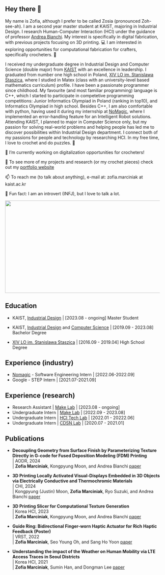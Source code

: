 ## Hey there 👐

My name is Zofia, although I prefer to be called Zosia (pronounced Zoh-see-ah).
I am a second year master student at KAIST, majoring in Industrial Design.
I research Human-Computer Interaction (HCI) under the guidance of professor [Andrea Bianchi](https://make.kaist.ac.kr/andrea).
My interest is specifically in digital fabrication, with previous projects focusing on 3D printing. 💻
I am interested in exploring opportunities for computational fabrication for crafters, specifically crocheters. 🧶

I received my undergraduate degree in Industrial Design and Computer Science (double major) from [KAIST](https://www.kaist.ac.kr) with an excellence in leadership.
I graduated from number one high school in Poland, [XIV LO im. Stanislawa Staszica](https://staszic.waw.pl/), where I studied in Matex (class with an university-level based mathematics curriculum) profile.
I have been a passionate programmer since childhood. My favourite (and most familiar programming) language is C++, which I started to participate in competetive programming competitions: Junior Informatics Olympiad in Poland (ranking in top10), and Informatics Olympiad in high school.
Besides C++, I am also comfortable with python, having used it during my internship at [NoMagic](https://nomagic.ai/), where I implemented an error-handling feature for an Intelligent Robot solutions. 
Attending KAIST, I planned to major in Computer Science only, but my passion for solving real-world problems and helping people has led me to discover possibilities within Industrial Design department. I connect both of my passions for people and technology by researching HCI.
In my free time, I love to crochet and do puzzles. 🧩

🔭 I’m currently working on digitalization opportunities for crocheters! 

👀 To see more of my projects and research (or my crochet pieces) check out my [portfolio website](https://zosia-hci.github.io/)

📫 To reach me (to talk about anything), e-mail at: zofia.marciniak at kaist.ac.kr

🎉 Fun fact: I am an introvert (INFJ), but I love to talk a lot. 

<a href="https://github.com/devxb/gitanimals">
<img
  src="https://render.gitanimals.org/farms/ZosiaZamoyska"
  width="600"
  height="300"
/>
</a>

## Education

* KAIST, [Industrial Design](http://id.kaist.ac.kr) | [2023.08 - ongoing] Master Student 

* KAIST, [Industrial Design](http://id.kaist.ac.kr) and [Computer Science](https://cs.kaist.ac.kr) | [2019.09 - 2023.08] Bachelor Degree 

* [XIV LO im. Stanislawa Staszica](https://staszic.waw.pl) | [2016.09 - 2019.04] High School Degree 

## Experience (industry)

* [Nomagic](https://nomagic.ai) - Software Engineering Intern | [2022.06-2022.09]
* Google - STEP Intern | [2021.07-2021.09]

## Experience (research)

* Research Assistant | [Make Lab](https://make.kaist.ac.kr) | [2023.08 - ongoing]
* Undergraduate Intern | [Make Lab](https://make.kaist.ac.kr) | [2022.09 - 2023.08]
* Undergraduate Intern | [HCI Tech Lab](https://hcitech.org) | [2022.01 - 20222.06]
* Undergraduate Intern | [CDSN Lab](https://cds.kaist.ac.kr) | [2020.07 - 2021.01]

## Publications
* __Decoupling Geometry from Surface Finish by Parameterizing Texture Directly in G-code for Fused Deposition Modeling (FDM) Printing__  
| AODR, 2024  
| __Zofia Marciniak__, Kongpyung Moon, and Andrea Bianchi [paper](https://www.dbpia.co.kr/journal/articleDetail?nodeId=NODE11791232)

* __3D Printing Locally Activated Visual-Displays Embedded in 3D Objects via Electrically Conductive and Thermochromic Materials__  
| CHI, 2024  
| Kongpyung (Justin) Moon, __Zofia Marciniak__, Ryo Suzuki, and Andrea Bianchi [paper](https://dl.acm.org/doi/10.1145/3613904.3642537)

* __3D Printing Slicer for Computational Texture Generation__  
| Korea HCI, 2023  
| __Zofia Marciniak__, Kongpyung Moon, and Andrea Bianchi [paper](https://www.dbpia.co.kr/journal/articleDetail?nodeId=NODE11229626)

* __Guide Ring: Bidirectional Finger-worn Haptic Actuator for Rich Haptic Feedback (Poster)__  
| VRST, 2022  
| __Zofia Marciniak__, Seo Young Oh, and Sang Ho Yoon [paper](https://dl.acm.org/doi/10.1145/3562939.3565626)

* __Understanding the impact of the Weather on Human Mobility via LTE Access Traces in Seoul Districts__  
| Korea HCI, 2021  
| __Zofia Marciniak__, Sumin Han, and Dongman Lee [paper](https://www.dbpia.co.kr/journal/articleDetail?nodeId=NODE10530300)


<!--
**ZosiaZamoyska/ZosiaZamoyska** is a ✨ _special_ ✨ repository because its `README.md` (this file) appears on your GitHub profile.

Here are some ideas to get you started:

- 🔭 I’m currently working on ...
- 🌱 I’m currently learning ...
- 👯 I’m looking to collaborate on ...
- 🤔 I’m looking for help with ...
- 💬 Ask me about ...
- 📫 How to reach me: ...
- 😄 Pronouns: ...
- ⚡ Fun fact: ...
-->
